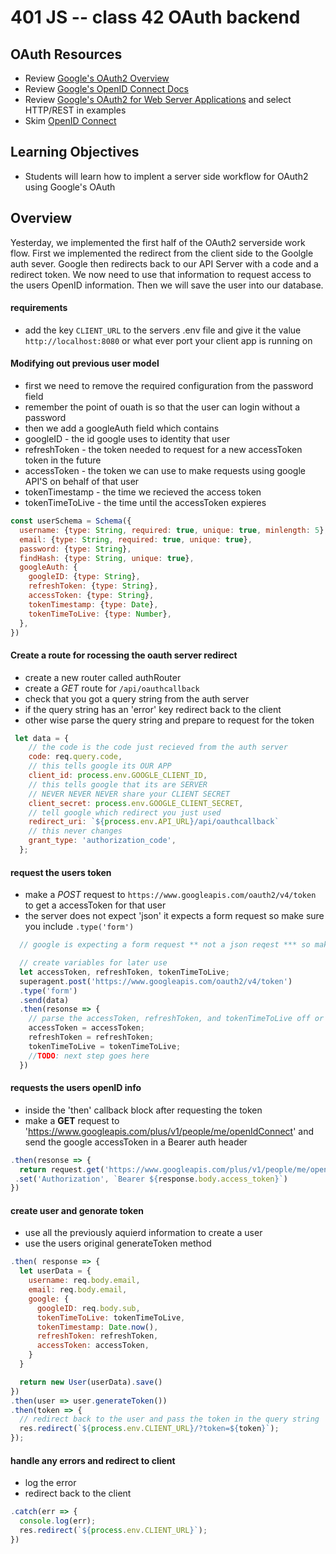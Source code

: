 401 JS -- class 42 OAuth backend
===

## OAuth Resources
* Review [Google's OAuth2 Overview]
* Review [Google's OpenID Connect Docs]
* Review [Google's OAuth2 for Web Server Applications] and select HTTP/REST in examples
* Skim [OpenID Connect]

## Learning Objectives
* Students will learn how to implent a server side workflow for OAuth2 using Google's OAuth

## Overview
Yesterday, we implemented the first half of the OAuth2 serverside work flow. First we implemented the redirect from the client side to the Goolgle auth sever. Google then redirects back to our API Server with a code and a redirect token. We now need to use that information to request access to the users OpenID information. Then we will save the user into our database.

#### requirements
* add the key `CLIENT_URL` to the servers .env file and give it the value `http://localhost:8080` or what ever port your client app is running on

#### Modifying out previous user model
* first we need to remove the required configuration from the password field
 * remember the point of ouath is so that the user can login without a password
* then we add a googleAuth field which contains
 * googleID - the id google uses to identity that user
 * refreshToken - the token needed to request for a new accessToken token in the future
 * accessToken - the token we can use to make requests using google API'S on behalf of that user
 * tokenTimestamp - the time we recieved the access token
 * tokenTimeToLive - the time until the accessToken expieres
``` javascript
const userSchema = Schema({
  username: {type: String, required: true, unique: true, minlength: 5},
  email: {type: String, required: true, unique: true},
  password: {type: String},
  findHash: {type: String, unique: true},
  googleAuth: {
    googleID: {type: String},
    refreshToken: {type: String},
    accessToken: {type: String},
    tokenTimestamp: {type: Date},
    tokenTimeToLive: {type: Number},
  },
})
```

#### Create a route for rocessing the oauth server redirect 
* create a new router called authRouter
* create a *GET* route for `/api/oauthcallback`
* check that you got a query string from the auth server
 * if the query string has an 'error' key redirect back to the client
 * other wise parse the query string and prepare to request for the token
``` javascript
 let data = {
    // the code is the code just recieved from the auth server
    code: req.query.code,
    // this tells google its OUR APP
    client_id: process.env.GOOGLE_CLIENT_ID,
    // this tells google that its are SERVER
    // NEVER NEVER NEVER share your CLIENT SECRET 
    client_secret: process.env.GOOGLE_CLIENT_SECRET,
    // tell google which redirect you just used
    redirect_uri: `${process.env.API_URL}/api/oauthcallback`
    // this never changes
    grant_type: 'authorization_code', 
  };
```

#### request the users token
* make a *POST* request to `https://www.googleapis.com/oauth2/v4/token` to get a accessToken for that user
 * the server does not expect 'json' it expects a form request so make sure you include `.type('form')`
``` javascript
  // google is expecting a form request ** not a json reqest *** so make sure you use .type('form')

  // create variables for later use
  let accessToken, refreshToken, tokenTimeToLive;
  superagent.post('https://www.googleapis.com/oauth2/v4/token')
  .type('form')
  .send(data)
  .then(resonse => {
    // parse the accessToken, refreshToken, and tokenTimeToLive off or req.body
    accessToken = accessToken;
    refreshToken = refreshToken;
    tokenTimeToLive = tokenTimeToLive;
    //TODO: next step goes here
  })
```

#### requests the users openID info
* inside the 'then' callback block after requesting the token
 * make  a **GET** request to 'https://www.googleapis.com/plus/v1/people/me/openIdConnect' and send the google  accessToken in a Bearer auth header

 ``` javascript
.then(resonse => {
   return request.get('https://www.googleapis.com/plus/v1/people/me/openIdConnect')
  .set('Authorization', `Bearer ${response.body.access_token}`)
})
 ```

#### create user and genorate token
* use all the previously aquierd information to create a user 
* use the users original generateToken method
``` javascript
.then( response => {
  let userData = {
    username: req.body.email,
    email: req.body.email,
    google: {
      googleID: req.body.sub,
      tokenTimeToLive: tokenTimeToLive,
      tokenTimestamp: Date.now(),
      refreshToken: refreshToken,
      accessToken: accessToken,
    }
  }

  return new User(userData).save()
})
.then(user => user.generateToken())
.then(token => {
  // redirect back to the user and pass the token in the query string
  res.redirect(`${process.env.CLIENT_URL}/?token=${token}`);
});
```

#### handle any errors and redirect to client
* log the error
* redirect back to the client 
``` javascript
.catch(err => {
  console.log(err);
  res.redirect(`${process.env.CLIENT_URL}`);
})
```

<!--links -->
[OpenID Connect]: http://openid.net/connect/
[Google's OAuth2 Overview]: https://developers.google.com/identity/protocols/OAuth2
[Google's OpenID Connect Docs]: https://developers.google.com/identity/protocols/OpenIDConnect
[Google's OAuth2 for Web Server Applications]: https://developers.google.com/identity/protocols/OAuth2WebServer
